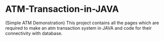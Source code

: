 # ATM-Transaction-in-JAVA
(Simple ATM Demonstration)
This project contains all the pages which are required to make an atm transaction system in JAVA  and code for their connectivity with database.
